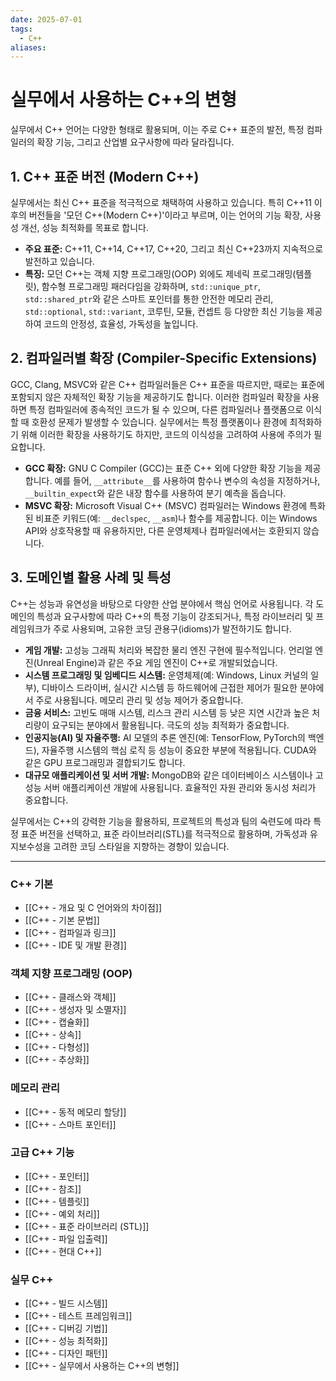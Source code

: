 ```yaml
---
date: 2025-07-01
tags:
  - C++
aliases:
---
```


# 실무에서 사용하는 C++의 변형

실무에서 C++ 언어는 다양한 형태로 활용되며, 이는 주로 C++ 표준의 발전, 특정 컴파일러의 확장 기능, 그리고 산업별 요구사항에 따라 달라집니다.

## 1. C++ 표준 버전 (Modern C++)

실무에서는 최신 C++ 표준을 적극적으로 채택하여 사용하고 있습니다. 특히 C++11 이후의 버전들을 '모던 C++(Modern C++)'이라고 부르며, 이는 언어의 기능 확장, 사용성 개선, 성능 최적화를 목표로 합니다.

*   **주요 표준:** C++11, C++14, C++17, C++20, 그리고 최신 C++23까지 지속적으로 발전하고 있습니다.
*   **특징:** 모던 C++는 객체 지향 프로그래밍(OOP) 외에도 제네릭 프로그래밍(템플릿), 함수형 프로그래밍 패러다임을 강화하며, `std::unique_ptr`, `std::shared_ptr`와 같은 스마트 포인터를 통한 안전한 메모리 관리, `std::optional`, `std::variant`, 코루틴, 모듈, 컨셉트 등 다양한 최신 기능을 제공하여 코드의 안정성, 효율성, 가독성을 높입니다.

## 2. 컴파일러별 확장 (Compiler-Specific Extensions)

GCC, Clang, MSVC와 같은 C++ 컴파일러들은 C++ 표준을 따르지만, 때로는 표준에 포함되지 않은 자체적인 확장 기능을 제공하기도 합니다. 이러한 컴파일러 확장을 사용하면 특정 컴파일러에 종속적인 코드가 될 수 있으며, 다른 컴파일러나 플랫폼으로 이식할 때 호환성 문제가 발생할 수 있습니다. 실무에서는 특정 플랫폼이나 환경에 최적화하기 위해 이러한 확장을 사용하기도 하지만, 코드의 이식성을 고려하여 사용에 주의가 필요합니다.

*   **GCC 확장:** GNU C Compiler (GCC)는 표준 C++ 외에 다양한 확장 기능을 제공합니다. 예를 들어, `__attribute__`를 사용하여 함수나 변수의 속성을 지정하거나, `__builtin_expect`와 같은 내장 함수를 사용하여 분기 예측을 돕습니다.
*   **MSVC 확장:** Microsoft Visual C++ (MSVC) 컴파일러는 Windows 환경에 특화된 비표준 키워드(예: `__declspec`, `__asm`)나 함수를 제공합니다. 이는 Windows API와 상호작용할 때 유용하지만, 다른 운영체제나 컴파일러에서는 호환되지 않습니다.

## 3. 도메인별 활용 사례 및 특성

C++는 성능과 유연성을 바탕으로 다양한 산업 분야에서 핵심 언어로 사용됩니다. 각 도메인의 특성과 요구사항에 따라 C++의 특정 기능이 강조되거나, 특정 라이브러리 및 프레임워크가 주로 사용되며, 고유한 코딩 관용구(idioms)가 발전하기도 합니다.

*   **게임 개발:** 고성능 그래픽 처리와 복잡한 물리 엔진 구현에 필수적입니다. 언리얼 엔진(Unreal Engine)과 같은 주요 게임 엔진이 C++로 개발되었습니다.
*   **시스템 프로그래밍 및 임베디드 시스템:** 운영체제(예: Windows, Linux 커널의 일부), 디바이스 드라이버, 실시간 시스템 등 하드웨어에 근접한 제어가 필요한 분야에서 주로 사용됩니다. 메모리 관리 및 성능 제어가 중요합니다.
*   **금융 서비스:** 고빈도 매매 시스템, 리스크 관리 시스템 등 낮은 지연 시간과 높은 처리량이 요구되는 분야에서 활용됩니다. 극도의 성능 최적화가 중요합니다.
*   **인공지능(AI) 및 자율주행:** AI 모델의 추론 엔진(예: TensorFlow, PyTorch의 백엔드), 자율주행 시스템의 핵심 로직 등 성능이 중요한 부분에 적용됩니다. CUDA와 같은 GPU 프로그래밍과 결합되기도 합니다.
*   **대규모 애플리케이션 및 서버 개발:** MongoDB와 같은 데이터베이스 시스템이나 고성능 서버 애플리케이션 개발에 사용됩니다. 효율적인 자원 관리와 동시성 처리가 중요합니다.

실무에서는 C++의 강력한 기능을 활용하되, 프로젝트의 특성과 팀의 숙련도에 따라 특정 표준 버전을 선택하고, 표준 라이브러리(STL)를 적극적으로 활용하며, 가독성과 유지보수성을 고려한 코딩 스타일을 지향하는 경향이 있습니다.

---
### C++ 기본

- [[C++ - 개요 및 C 언어와의 차이점]]
- [[C++ - 기본 문법]]
- [[C++ - 컴파일과 링크]]
- [[C++ - IDE 및 개발 환경]]

### 객체 지향 프로그래밍 (OOP)

- [[C++ - 클래스와 객체]]
- [[C++ - 생성자 및 소멸자]]
- [[C++ - 캡슐화]]
- [[C++ - 상속]]
- [[C++ - 다형성]]
- [[C++ - 추상화]]

### 메모리 관리

- [[C++ - 동적 메모리 할당]]
- [[C++ - 스마트 포인터]]

### 고급 C++ 기능

- [[C++ - 포인터]]
- [[C++ - 참조]]
- [[C++ - 템플릿]]
- [[C++ - 예외 처리]]
- [[C++ - 표준 라이브러리 (STL)]]
- [[C++ - 파일 입출력]]
- [[C++ - 현대 C++]]

### 실무 C++

- [[C++ - 빌드 시스템]]
- [[C++ - 테스트 프레임워크]]
- [[C++ - 디버깅 기법]]
- [[C++ - 성능 최적화]]
- [[C++ - 디자인 패턴]]
- [[C++ - 실무에서 사용하는 C++의 변형]]
